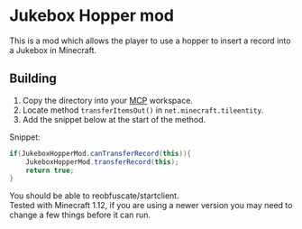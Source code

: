 # Jukebox Hopper mod

This is a mod which allows the player to use a hopper
to insert a record into a Jukebox in Minecraft.  

## Building

1. Copy the directory into your [MCP](https://minecraft.gamepedia.com/Programs_and_editors/Mod_Coder_Pack) workspace.
2. Locate method `transferItemsOut()` in `net.minecraft.tileentity`.
3. Add the snippet below at the start of the method.

Snippet:
```java
if(JukeboxHopperMod.canTransferRecord(this)){
    JukeboxHopperMod.transferRecord(this);
    return true;
}
```

You should be able to reobfuscate/startclient.  
Tested with Minecraft 1.12, if you are using a newer version you may
need to change a few things before it can run.  

